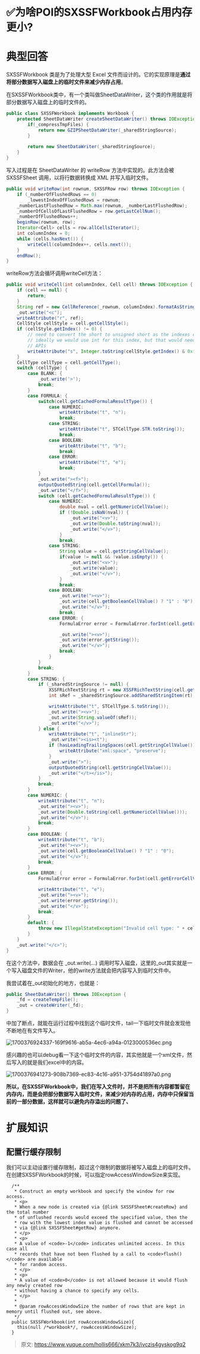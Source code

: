 # ✅为啥POI的SXSSFWorkbook占用内存更小?

# 典型回答


SXSSFWorkbook 类是为了处理大型 Excel 文件而设计的。它的实现原理是**通过将部分数据写入磁盘上的临时文件来减少内存占用**。



在SXSSFWorkbook类中，有一个类叫做<font style="color:rgb(17, 24, 39);">SheetDataWriter，这个类的作用就是将部分数据写入磁盘上的临时文件的。</font>

<font style="color:rgb(17, 24, 39);"></font>

```java
public class SXSSFWorkbook implements Workbook {
	protected SheetDataWriter createSheetDataWriter() throws IOException {
        if(_compressTmpFiles) {
            return new GZIPSheetDataWriter(_sharedStringSource);
        }
        
        return new SheetDataWriter(_sharedStringSource);
    }
}
```



写入过程是在 SheetDataWriter 的 writeRow 方法中实现的。此方法会被 SXSSFSheet 调用，以将行数据转换成 XML 并写入临时文件。



```java
public void writeRow(int rownum, SXSSFRow row) throws IOException {
    if (_numberOfFlushedRows == 0)
        _lowestIndexOfFlushedRows = rownum;
    _numberLastFlushedRow = Math.max(rownum, _numberLastFlushedRow);
    _numberOfCellsOfLastFlushedRow = row.getLastCellNum();
    _numberOfFlushedRows++;
    beginRow(rownum, row);
    Iterator<Cell> cells = row.allCellsIterator();
    int columnIndex = 0;
    while (cells.hasNext()) {
        writeCell(columnIndex++, cells.next());
    }
    endRow();
}
```



writeRow方法会循环调用writeCell方法：



```java
public void writeCell(int columnIndex, Cell cell) throws IOException {
    if (cell == null) {
        return;
    }
    String ref = new CellReference(_rownum, columnIndex).formatAsString();
    _out.write("<c");
    writeAttribute("r", ref);
    CellStyle cellStyle = cell.getCellStyle();
    if (cellStyle.getIndex() != 0) {
        // need to convert the short to unsigned short as the indexes can be up to 64k
        // ideally we would use int for this index, but that would need changes to some more
        // APIs
        writeAttribute("s", Integer.toString(cellStyle.getIndex() & 0xffff));
    }
    CellType cellType = cell.getCellType();
    switch (cellType) {
        case BLANK: {
            _out.write('>');
            break;
        }
        case FORMULA: {
            switch(cell.getCachedFormulaResultType()) {
                case NUMERIC:
                    writeAttribute("t", "n");
                    break;
                case STRING:
                    writeAttribute("t", STCellType.STR.toString());
                    break;
                case BOOLEAN:
                    writeAttribute("t", "b");
                    break;
                case ERROR:
                    writeAttribute("t", "e");
                    break;
            }
            _out.write("><f>");
            outputQuotedString(cell.getCellFormula());
            _out.write("</f>");
            switch (cell.getCachedFormulaResultType()) {
                case NUMERIC:
                    double nval = cell.getNumericCellValue();
                    if (!Double.isNaN(nval)) {
                        _out.write("<v>");
                        _out.write(Double.toString(nval));
                        _out.write("</v>");
                    }
                    break;
                case STRING:
                    String value = cell.getStringCellValue();
                    if(value != null && !value.isEmpty()) {
                        _out.write("<v>");
                        _out.write(value);
                        _out.write("</v>");
                    }
                    break;
                case BOOLEAN:
                    _out.write("><v>");
                    _out.write(cell.getBooleanCellValue() ? "1" : "0");
                    _out.write("</v>");
                    break;
                case ERROR: {
                    FormulaError error = FormulaError.forInt(cell.getErrorCellValue());

                    _out.write("><v>");
                    _out.write(error.getString());
                    _out.write("</v>");
                    break;
                }
            }
            break;
        }
        case STRING: {
            if (_sharedStringSource != null) {
                XSSFRichTextString rt = new XSSFRichTextString(cell.getStringCellValue());
                int sRef = _sharedStringSource.addSharedStringItem(rt);

                writeAttribute("t", STCellType.S.toString());
                _out.write("><v>");
                _out.write(String.valueOf(sRef));
                _out.write("</v>");
            } else {
                writeAttribute("t", "inlineStr");
                _out.write("><is><t");
                if (hasLeadingTrailingSpaces(cell.getStringCellValue())) {
                    writeAttribute("xml:space", "preserve");
                }
                _out.write(">");
                outputQuotedString(cell.getStringCellValue());
                _out.write("</t></is>");
            }
            break;
        }
        case NUMERIC: {
            writeAttribute("t", "n");
            _out.write("><v>");
            _out.write(Double.toString(cell.getNumericCellValue()));
            _out.write("</v>");
            break;
        }
        case BOOLEAN: {
            writeAttribute("t", "b");
            _out.write("><v>");
            _out.write(cell.getBooleanCellValue() ? "1" : "0");
            _out.write("</v>");
            break;
        }
        case ERROR: {
            FormulaError error = FormulaError.forInt(cell.getErrorCellValue());

            writeAttribute("t", "e");
            _out.write("><v>");
            _out.write(error.getString());
            _out.write("</v>");
            break;
        }
        default: {
            throw new IllegalStateException("Invalid cell type: " + cellType);
        }
    }
    _out.write("</c>");
}
```



在这个方法中，数据会在 _out.write(...) 调用时写入磁盘，这里的_out其实就是一个写入磁盘文件的Writer，他的write方法就会把内容写入到临时文件中。



我尝试着在_out初始化的地方，也就是：



```java
public SheetDataWriter() throws IOException {
    _fd = createTempFile();
    _out = createWriter(_fd);
}
```



中加了断点，就能在运行过程中找到这个临时文件，tail一下临时文件就会发现他不断地在有文件写入。



![1700376924337-169f9616-ab5a-4ec6-a94a-0123000536ec.png](./img/Uz111eXidiDacgCw/1700376924337-169f9616-ab5a-4ec6-a94a-0123000536ec-250459.png)



感兴趣的也可以debug看一下这个临时文件的内容，其实他就是一个xml文件，然后写入的就是我们excel中的内容。



![1700376941273-908b7369-ec83-4c16-a951-3754d41897a0.png](./img/Uz111eXidiDacgCw/1700376941273-908b7369-ec83-4c16-a951-3754d41897a0-474032.png)



**所以，在SXSSFWorkbook中，我们在写入文件时，并不是把所有内容都暂留在内存内，而是会把部分数据写入临时文件，来减少对内存的占用，内存中只保留当前的一部分数据，这样就可以避免内存溢出的问题了、**



# 扩展知识


## 配置行缓存限制


我们可以主动设置行缓存限制，超过这个限制的数据将被写入磁盘上的临时文件。在创建SXSSFWorkbook的时候，可以指定rowAccessWindowSize来实现。



```plain
  /**
   * Construct an empty workbook and specify the window for row access.
   * <p>
   * When a new node is created via {@link SXSSFSheet#createRow} and the total number
   * of unflushed records would exceed the specified value, then the
   * row with the lowest index value is flushed and cannot be accessed
   * via {@link SXSSFSheet#getRow} anymore.
   * </p>
   * <p>
   * A value of <code>-1</code> indicates unlimited access. In this case all
   * records that have not been flushed by a call to <code>flush()</code> are available
   * for random access.
   * </p>
   * <p>
   * A value of <code>0</code> is not allowed because it would flush any newly created row
   * without having a chance to specify any cells.
   * </p>
   *
   * @param rowAccessWindowSize the number of rows that are kept in memory until flushed out, see above.
   */
  public SXSSFWorkbook(int rowAccessWindowSize){
    this(null /*workbook*/, rowAccessWindowSize);
  }

```



> 原文: <https://www.yuque.com/hollis666/xkm7k3/ivczis4gyskog9q2>